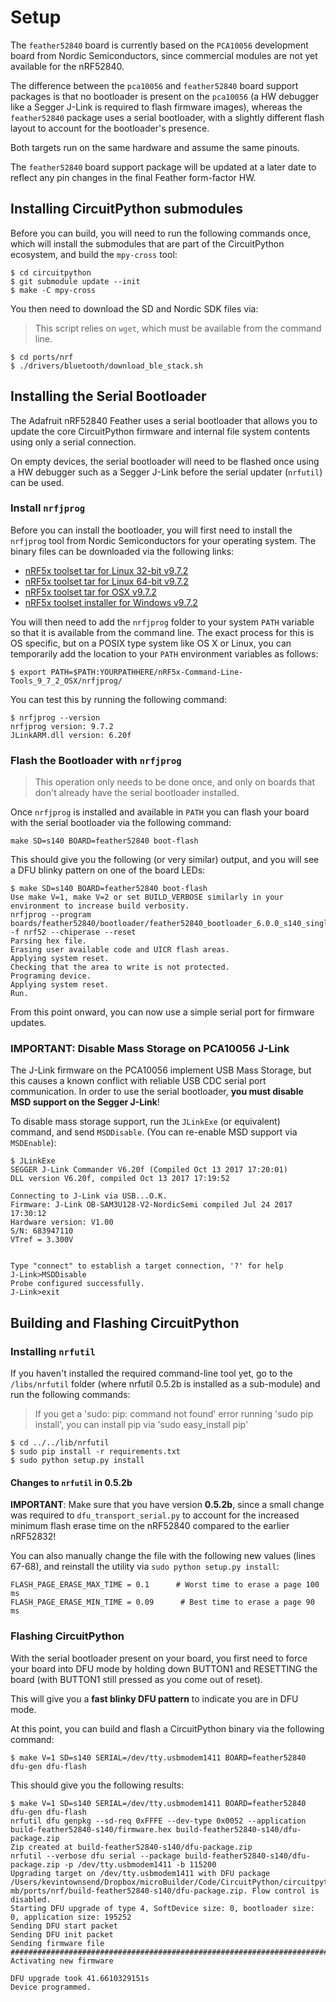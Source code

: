 # Setup

The `feather52840` board is currently based on the `PCA10056` development
board from Nordic Semiconductors, since commercial modules are not yet
available for the nRF52840.

The difference between the `pca10056` and `feather52840` board support
packages is that no bootloader is present on the `pca10056` (a HW debugger
like a Segger J-Link is required to flash firmware images), whereas the
`feather52840` package uses a serial bootloader, with a slightly different
flash layout to account for the bootloader's presence.

Both targets run on the same hardware and assume the same pinouts.

The `feather52840` board support package will be updated at a later date
to reflect any pin changes in the final Feather form-factor HW.

## Installing CircuitPython submodules

Before you can build, you will need to run the following commands once, which
will install the submodules that are part of the CircuitPython ecosystem, and
build the `mpy-cross` tool:

```
$ cd circuitpython
$ git submodule update --init
$ make -C mpy-cross
```

You then need to download the SD and Nordic SDK files via:

> This script relies on `wget`, which must be available from the command line.

```
$ cd ports/nrf
$ ./drivers/bluetooth/download_ble_stack.sh
```

## Installing the Serial Bootloader

The Adafruit nRF52840 Feather uses a serial bootloader that allows you to
update the core CircuitPython firmware and internal file system contents
using only a serial connection.

On empty devices, the serial bootloader will need to be flashed once using a
HW debugger such as a Segger J-Link before the serial updater (`nrfutil`) can
be used.

### Install `nrfjprog`

Before you can install the bootloader, you will first need to install the
`nrfjprog` tool from Nordic Semiconductors for your operating system. The
binary files can be downloaded via the following links:

- [nRF5x toolset tar for Linux 32-bit v9.7.2](http://www.nordicsemi.com/eng/nordic/Products/nRF52832/nRF5x-Command-Line-Tools-Linux32/52619)
- [nRF5x toolset tar for Linux 64-bit v9.7.2](http://www.nordicsemi.com/eng/nordic/Products/nRF52832/nRF5x-Command-Line-Tools-Linux64/51388)
- [nRF5x toolset tar for OSX v9.7.2](http://www.nordicsemi.com/eng/nordic/Products/nRF52832/nRF5x-Command-Line-Tools-OSX/53406)
- [nRF5x toolset installer for Windows v9.7.2](http://www.nordicsemi.com/eng/nordic/Products/nRF52832/nRF5x-Command-Line-Tools-Win32/48768)

You will then need to add the `nrfjprog` folder to your system `PATH` variable
so that it is available from the command line. The exact process for this is
OS specific, but on a POSIX type system like OS X or Linux, you can
temporarily add the location to your `PATH` environment variables as follows:

```
$ export PATH=$PATH:YOURPATHHERE/nRF5x-Command-Line-Tools_9_7_2_OSX/nrfjprog/
```

You can test this by running the following command:

```
$ nrfjprog --version
nrfjprog version: 9.7.2
JLinkARM.dll version: 6.20f
```

### Flash the Bootloader with `nrfjprog`

> This operation only needs to be done once, and only on boards that don't
  already have the serial bootloader installed.

Once `nrfjprog` is installed and available in `PATH` you can flash your
board with the serial bootloader via the following command:

```
make SD=s140 BOARD=feather52840 boot-flash
```

This should give you the following (or very similar) output, and you will see
a DFU blinky pattern on one of the board LEDs:

```
$ make SD=s140 BOARD=feather52840 boot-flash
Use make V=1, make V=2 or set BUILD_VERBOSE similarly in your environment to increase build verbosity.
nrfjprog --program boards/feather52840/bootloader/feather52840_bootloader_6.0.0_s140_single.hex -f nrf52 --chiperase --reset
Parsing hex file.
Erasing user available code and UICR flash areas.
Applying system reset.
Checking that the area to write is not protected.
Programing device.
Applying system reset.
Run.
```

From this point onward, you can now use a simple serial port for firmware
updates.

### IMPORTANT: Disable Mass Storage on PCA10056 J-Link

The J-Link firmware on the PCA10056 implement USB Mass Storage, but this
causes a known conflict with reliable USB CDC serial port communication. In
order to use the serial bootloader, **you must disable MSD support on the
Segger J-Link**!

To disable mass storage support, run the `JLinkExe` (or equivalent) command,
and send `MSDDisable`. (You can re-enable MSD support via `MSDEnable`):

```
$ JLinkExe
SEGGER J-Link Commander V6.20f (Compiled Oct 13 2017 17:20:01)
DLL version V6.20f, compiled Oct 13 2017 17:19:52

Connecting to J-Link via USB...O.K.
Firmware: J-Link OB-SAM3U128-V2-NordicSemi compiled Jul 24 2017 17:30:12
Hardware version: V1.00
S/N: 683947110
VTref = 3.300V


Type "connect" to establish a target connection, '?' for help
J-Link>MSDDisable
Probe configured successfully.
J-Link>exit
```

## Building and Flashing CircuitPython

### Installing `nrfutil`

If you haven't installed the required command-line tool yet, go to the
`/libs/nrfutil` folder (where nrfutil 0.5.2b is installed as a sub-module)
and run the following commands:

> If you get a 'sudo: pip: command not found' error running 'sudo pip install',
you can install pip via 'sudo easy_install pip'

```
$ cd ../../lib/nrfutil
$ sudo pip install -r requirements.txt
$ sudo python setup.py install
```

#### Changes to `nrfutil` in 0.5.2b

**IMPORTANT**: Make sure that you have version **0.5.2b**, since a small
change was required to `dfu_transport_serial.py` to account for the
increased minimum flash erase time on the nRF52840 compared to the earlier
nRF52832!

You can also manually change the file with the following new values (lines
67-68), and reinstall the utility via `sudo python setup.py install`:

```
FLASH_PAGE_ERASE_MAX_TIME = 0.1      # Worst time to erase a page 100 ms
FLASH_PAGE_ERASE_MIN_TIME = 0.09      # Best time to erase a page 90 ms
```

### Flashing CircuitPython

With the serial bootloader present on your board, you first need to force your
board into DFU mode by holding down BUTTON1 and RESETTING the board (with
BUTTON1 still pressed as you come out of reset).

This will give you a **fast blinky DFU pattern** to indicate you are in DFU
mode.

At this point, you can build and flash a CircuitPython binary via the following
command:

```
$ make V=1 SD=s140 SERIAL=/dev/tty.usbmodem1411 BOARD=feather52840 dfu-gen dfu-flash
```

This should give you the following results:

```
$ make V=1 SD=s140 SERIAL=/dev/tty.usbmodem1411 BOARD=feather52840 dfu-gen dfu-flash
nrfutil dfu genpkg --sd-req 0xFFFE --dev-type 0x0052 --application build-feather52840-s140/firmware.hex build-feather52840-s140/dfu-package.zip
Zip created at build-feather52840-s140/dfu-package.zip
nrfutil --verbose dfu serial --package build-feather52840-s140/dfu-package.zip -p /dev/tty.usbmodem1411 -b 115200
Upgrading target on /dev/tty.usbmodem1411 with DFU package /Users/kevintownsend/Dropbox/microBuilder/Code/CircuitPython/circuitpython-mb/ports/nrf/build-feather52840-s140/dfu-package.zip. Flow control is disabled.
Starting DFU upgrade of type 4, SoftDevice size: 0, bootloader size: 0, application size: 195252
Sending DFU start packet
Sending DFU init packet
Sending firmware file
################################################################################################################################################################################################################################################################################################################################################################################################
Activating new firmware

DFU upgrade took 41.6610329151s
Device programmed.
```
